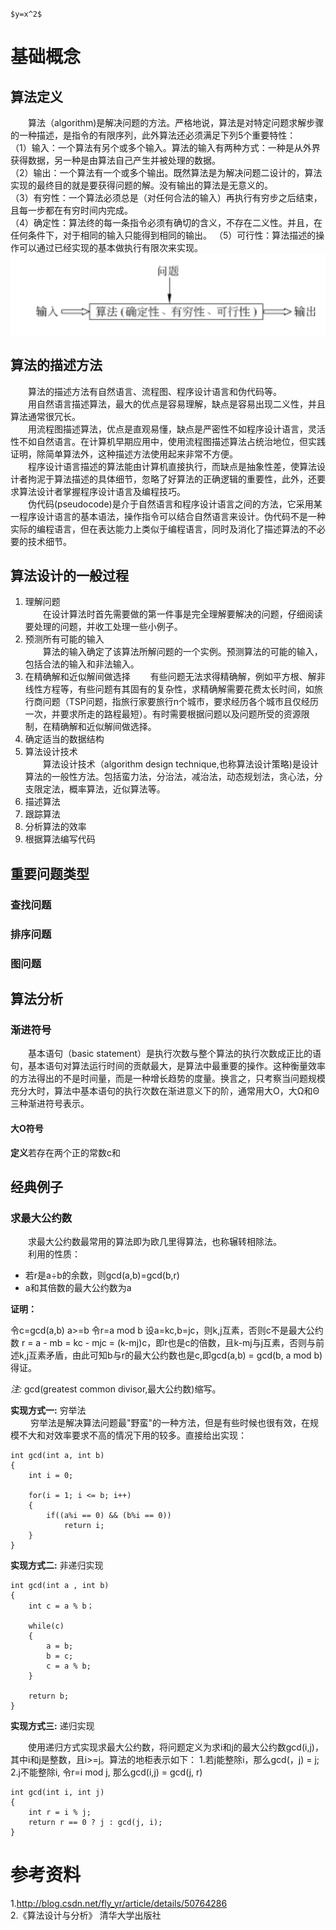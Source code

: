 `$y=x^2$`
# 基础概念

## 算法定义
&emsp;&emsp;算法（algorithm)是解决问题的方法。严格地说，算法是对特定问题求解步骤的一种描述，是指令的有限序列，此外算法还必须满足下列5个重要特性：  
（1）输入：一个算法有另个或多个输入。算法的输入有两种方式：一种是从外界获得数据，另一种是由算法自己产生并被处理的数据。  
（2）输出：一个算法有一个或多个输出。既然算法是为解决问题二设计的，算法实现的最终目的就是要获得问题的解。没有输出的算法是无意义的。  
（3）有穷性：一个算法必须总是（对任何合法的输入）再执行有穷步之后结束，且每一步都在有穷时间内完成。  
（4）确定性：算法终的每一条指令必须有确切的含义，不存在二义性。并且，在任何条件下，对于相同的输入只能得到相同的输出。 
（5）可行性：算法描述的操作可以通过已经实现的基本做执行有限次来实现。
![算法的基本概念](https://github.com/LonnyZhao/LonnyZhao.github.io/blob/master/img/algorithm/算法概念.png?raw=true)   
## 算法的描述方法
&emsp;&emsp;算法的描述方法有自然语言、流程图、程序设计语言和伪代码等。  
&emsp;&emsp;用自然语言描述算法，最大的优点是容易理解，缺点是容易出现二义性，并且算法通常很冗长。  
&emsp;&emsp;用流程图描述算法，优点是直观易懂，缺点是严密性不如程序设计语言，灵活性不如自然语言。在计算机早期应用中，使用流程图描述算法占统治地位，但实践证明，除简单算法外，这种描述方法使用起来非常不方便。  
&emsp;&emsp;程序设计语言描述的算法能由计算机直接执行，而缺点是抽象性差，使算法设计者拘泥于算法描述的具体细节，忽略了好算法的正确逻辑的重要性，此外，还要求算法设计者掌握程序设计语言及编程技巧。  
&emsp;&emsp;伪代码(pseudocode)是介于自然语言和程序设计语言之间的方法，它采用某一程序设计语言的基本语法，操作指令可以结合自然语言来设计。伪代码不是一种实际的编程语言，但在表达能力上类似于编程语言，同时及消化了描述算法的不必要的技术细节。  
## 算法设计的一般过程
1. 理解问题  
&emsp;&emsp;在设计算法时首先需要做的第一件事是完全理解要解决的问题，仔细阅读要处理的问题，并收工处理一些小例子。
2. 预测所有可能的输入  
&emsp;&emsp;算法的输入确定了该算法所解问题的一个实例。预测算法的可能的输入，包括合法的输入和非法输入。  
3. 在精确解和近似解间做选择
&emsp;&emsp;有些问题无法求得精确解，例如平方根、解非线性方程等，有些问题有其固有的复杂性，求精确解需要花费太长时间，如旅行商问题（TSP问题，指旅行家要旅行n个城市，要求经历各个城市且仅经历一次，并要求所走的路程最短）。有时需要根据问题以及问题所受的资源限制，在精确解和近似解间做选择。
4. 确定适当的数据结构
5. 算法设计技术  
 &emsp;&emsp;算法设计技术（algorithm design technique,也称算法设计策略)是设计算法的一般性方法。包括蛮力法，分治法，减治法，动态规划法，贪心法，分支限定法，概率算法，近似算法等。
6. 描述算法
7. 跟踪算法
8. 分析算法的效率
9. 根据算法编写代码

## 重要问题类型
### 查找问题  
### 排序问题  
### 图问题  

## 算法分析  
### 渐进符号
&emsp;&emsp;基本语句（basic statement）是执行次数与整个算法的执行次数成正比的语句，基本语句对算法运行时间的贡献最大，是算法中最重要的操作。这种衡量效率的方法得出的不是时间量，而是一种增长趋势的度量。换言之，只考察当问题规模充分大时，算法中基本语句的执行次数在渐进意义下的阶，通常用大O，大Ω和Θ三种渐进符号表示。
#### 大O符号
**定义**若存在两个正的常数c和



## 经典例子
### 求最大公约数
&emsp;&emsp;求最大公约数最常用的算法即为欧几里得算法，也称辗转相除法。  
&emsp;&emsp;利用的性质：
- 若r是a÷b的余数，则gcd(a,b)=gcd(b,r)
- a和其倍数的最大公约数为a

**证明：**

令c=gcd(a,b) a>=b 
令r=a mod b 设a=kc,b=jc，则k,j互素，否则c不是最大公约数
r = a - mb = kc - mjc = (k-mj)c，即r也是c的倍数，且k-mj与j互素，否则与前述k,j互素矛盾，由此可知b与r的最大公约数也是c,即gcd(a,b) = gcd(b, a mod b) 得证。

*注:*  gcd(greatest common divisor,最大公约数)缩写。

**实现方式一:** 穷举法  
&emsp;&emsp; 穷举法是解决算法问题最"野蛮"的一种方法，但是有些时候也很有效，在规模不大和对效率要求不高的情况下用的较多。直接给出实现：
````
int gcd(int a, int b)
{
    int i = 0;
    
    for(i = 1; i <= b; i++)
    {
        if((a%i == 0) && (b%i == 0))
            return i;
    }
}
````
**实现方式二:** 非递归实现  
````
int gcd(int a , int b)
{
    int c = a % b；
    
    while(c)
    {
        a = b;
        b = c;
        c = a % b;
    }
    
    return b;
}
````
**实现方式三:** 递归实现

&emsp;&emsp;使用递归方式实现求最大公约数，将问题定义为求i和j的最大公约数gcd(i,j)，其中i和j是整数，且i>=j。算法的地柜表示如下：
1.若j能整除i，那么gcd(，j) = j;
2.j不能整除i, 令r=i mod j, 那么gcd(i,j) = gcd(j, r)
````
int gcd(int i, int j)
{
    int r = i % j;
    return r == 0 ? j : gcd(j, i);
}
````

# 参考资料  
1.http://blog.csdn.net/fly_yr/article/details/50764286  
2.《算法设计与分析》 清华大学出版社


